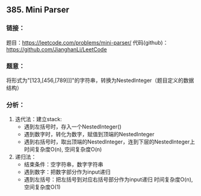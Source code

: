 ## 385. Mini Parser

### **链接**：

题目：https://leetcode.com/problems/mini-parser/
代码(github)：https://github.com/JianghanLi/LeetCode

### **题意**：
将形式为"[123,[456,[789]]]"的字符串，转换为NestedInteger（题目定义的数据结构）

### **分析**：
1. 迭代法：建立stack:
	- 遇到左括号时，存入一个NestedInteger()
	- 遇到数字时，转化为数字，赋值到顶端的NestedInteger
	- 遇到右括号时，取出顶端的NestedInteger，连到下层的NestedInteger上
	时间复杂度O(n), 空间复杂度O(n)
2. 递归法：
	- 结束条件：空字符串，数字字符串
	- 遇到数字：把数字部分作为input递归
	- 遇到左括号：把左括号到对应右括号部分作为input递归
	时间复杂度O(n), 空间复杂度O(1)